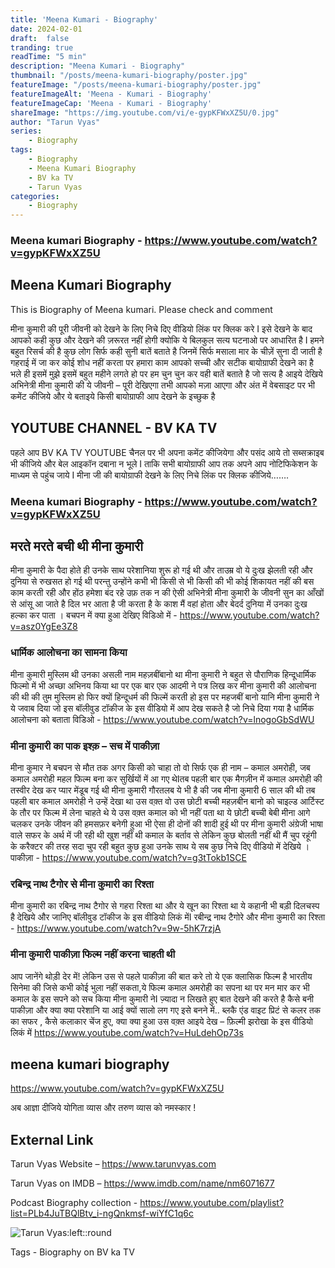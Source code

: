 ```yaml
---
title: 'Meena Kumari - Biography'
date: 2024-02-01 
draft:  false   
tranding: true  
readTime: "5 min"
description: "Meena Kumari - Biography"
thumbnail: "/posts/meena-kumari-biography/poster.jpg"
featureImage: "/posts/meena-kumari-biography/poster.jpg"
featureImageAlt: 'Meena - Kumari - Biography' 
featureImageCap: 'Meena - Kumari - Biography'
shareImage: "https://img.youtube.com/vi/e-gypKFWxXZ5U/0.jpg"
author: "Tarun Vyas"
series:
    - Biography
tags:
    - Biography
    - Meena Kumari Biography
    - BV ka TV
    - Tarun Vyas
categories:
    - Biography
---
```

### Meena kumari Biography - https://www.youtube.com/watch?v=gypKFWxXZ5U

## Meena Kumari Biography
This is Biography of Meena kumari. Please check and comment

मीना कुमारी की पूरी जीवनी को देखने के लिए निचे दिए वीडियो लिंक पर क्लिक करे I
इसे देखने के बाद आपको कही कुछ और देखने की ज़रूरत नहीं होगी क्योकि ये बिलकुल सत्य घटनाओ पर आधारित है I
हमने बहुत रिसर्च की है कुछ लोग सिर्फ कही सुनी बातें बताते है जिनमें सिर्फ मसाला मार के चीज़ें सुना दी जाती है गहराई में जा कर कोई शोध नहीं करता
पर हमारा काम आपको सच्ची और सटीक बायोग्राफी देखने का है भले ही इसमें मुझे इसमें बहुत महीने लगते हो पर हम चुन चुन कर वही बातें बताते है जो सत्य है
आइये देखिये अभिनेत्री मीना कुमारी की ये जीवनी – पूरी देखिएगा तभी आपको मज़ा आएगा और अंत में वेबसाइट पर भी कमेंट कीजिये और ये बताइये किसी बायोग्राफी आप देखने के इच्छुक है

## YOUTUBE CHANNEL - BV KA TV
पहले आप BV KA TV YOUTUBE चैनल पर भी अपना कमेंट कीजियेगा और पसंद आये तो सब्सक्राइब भी कीजिये और बेल आइकॉन दबाना न भूले I
ताकि सभी बायोग्राफी आप तक अपने आप नोटिफिकेशन के माध्यम से पहुंच जाये I
मीना जी की बायोग्राफी देखने के लिए निचे लिंक पर क्लिक कीजिये…….

### Meena kumari Biography - https://www.youtube.com/watch?v=gypKFWxXZ5U

## मरते मरते बची थी मीना कुमारी 
मीना कुमारी के पैदा होते ही उनके साथ परेशानिया शुरू हो गई थी और ताउम्र वो ये दुःख झेलती रही और दुनिया से रुखसत हो गई थी परन्तु उन्होंने कभी भी किसी से भी किसी की भी कोई शिकायत नहीं की बस काम करती रही और होंठ हमेशा बंद रहे उफ़ तक न की ऐसी अभिनेत्री मीना कुमारी के जीवनी सुन का आँखों से आंसू आ जाते है दिल भर आता है जी करता है के काश मैं वहां होता और बेदर्द दुनिया में उनका दुःख हल्का कर पाता । 
बचपन में क्या हुआ देखिए विडिओ में - https://www.youtube.com/watch?v=asz0YgEe3Z8

### धार्मिक आलोचना का सामना किया

मीना कुमारी मुस्लिम थी उनका असली नाम महज़बींबानो था मीना कुमारी ने बहुत से पौराणिक हिन्दूधार्मिक फिल्मो में भी अच्छा अभिनय किया था पर एक बार एक आदमी ने पत्र लिख कर मीना कुमारी की आलोचना की थी की तुम मुस्लिम हो फिर क्यों हिन्दूधर्म की फिल्में करती हो इस पर महजबीं बानो यानि मीना कुमारी ने ये जवाब दिया जो इस बॉलीवुड टॉकीज  के इस वीडियो में आप देख सकते है जो निचे दिया गया है
धार्मिक आलोचना को बताता विडिओ - https://www.youtube.com/watch?v=lnogoGbSdWU

### मीना कुमारी का पाक इश्क़ – सच में पाकीज़ा

मीना कुमार ने बचपन से मौत तक अगर किसी को चाहा तो वो सिर्फ एक ही नाम – कमाल अमरोही, जब कमाल अमरोही महल फिल्म बना कर सुर्खियों में आ गए थेIतब पहली बार एक मैगज़ीन में कमाल अमरोही की तस्वीर देख कर प्यार मेंडूब गई थी मीना कुमारी गौरतलब ये भी है की जब मीना कुमारी 6 साल की थी तब पहली बार कमाल अमरोही ने उन्हें देखा था उस वक़्त वो उस छोटी बच्ची महज़बीन बानो को चाइल्ड आर्टिस्ट के तौर पर फिल्म में लेना चाहते थे ये उस वक़्त कमाल को भी नहीं पता था ये छोटी बच्ची बेबी मीना आगे चलकर उनके जीवन की हमसफ़र बनेगी हुआ भी ऐसा ही दोनों की शादी हुई थी पर मीना कुमारी अंग्रेजी भाषा वाले सफर के अर्थ में जी रही थी खुश नहीं थी कमाल के बर्ताव से लेकिन कुछ बोलती नहीं थी मैं चुप रहूंगी के करैक्टर की तरह सदा चुप रही बहुत कुछ हुआ उनके साथ ये सब कुछ निचे दिए वीडियो में देखिये । 
पाकीज़ा - https://www.youtube.com/watch?v=g3tTokb1SCE

### रबिन्द्र नाथ टैगोर से मीना कुमारी का रिश्ता

मीना कुमारी का रबिन्द्र नाथ टैगोर से गहरा रिश्ता था और ये खून का रिश्ता था ये कहानी भी बड़ी दिलचस्प है देखिये और जानिए बॉलीवुड टॉकीज  के इस वीडियो लिकं मेंI
रबीन्द्र नाथ टैगोरे और मीना कुमारी का रिश्ता - https://www.youtube.com/watch?v=9w-5hK7rzjA

### मीना कुमारी पाकीज़ा फिल्म नहीं करना चाहती थी

आप जानेंगे थोड़ी देर में! लेकिन उस से पहले पाकीज़ा की बात करे तो ये एक क्लासिक फिल्म है भारतीय सिनेमा की जिसे कभी कोई भुला नहीं सकता,ये फिल्म कमाल अमरोही का सपना था पर मन मार कर भी कमाल के इस सपने को सच किया मीना कुमारी नेI
ज़्यादा न लिखते हुए बात देखने की करते है कैसे बनी पाकीज़ा और क्या क्या परेशानि या आई क्यों सालो लग गए इसे बनने में..
ब्लकै एंड वाइट प्रिटं से कलर तक का सफर , कैसे कलाकार चेंज हुए,
क्या क्या हुआ उस वक़्त आइये देख – फ़िल्मी झरोखा के इस वीडियो लिकं में https://www.youtube.com/watch?v=HuLdehOp73s

## meena kumari biography
https://www.youtube.com/watch?v=gypKFWxXZ5U

अब  आज्ञा  दीजिये  योगिता  व्यास  और  तरुण  व्यास  को  नमस्कार !

## External Link
Tarun Vyas Website – https://www.tarunvyas.com

Tarun Vyas on IMDB – https://www.imdb.com/name/nm6071677

Podcast Biography collection - https://www.youtube.com/playlist?list=PLb4JuTBQlBtv_i-ngQnkmsf-wiYfC1q6c

![Tarun Vyas:left::round](/images/profile.png)

Tags -  Biography on BV ka TV 